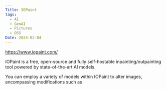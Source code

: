 ```yaml
---
Title: IOPaint
tags:
  - AI
  - GenAI
  - Pictures
  - OSS
Date: 2024-02-04
---
```

https://www.iopaint.com/

IOPaint is a free, open-source and fully self-hostable inpainting/outpainting tool powered by state-of-the-art AI models.

You can employ a variety of models within IOPaint to alter images, encompassing modifications such as